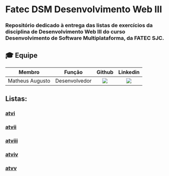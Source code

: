 # Fatec DSM Desenvolvimento Web III

### Repositório dedicado à entrega das listas de exercícios da disciplina de Desenvolvimento Web III do curso Desenvolvimento de Software Multiplataforma, da FATEC SJC.


## :mortar_board: Equipe <a id="equipe de desenvolvimento"></a>

| Membro | Função | Github | Linkedin |
| :----: | :----: | :----: | :------: | 
| Matheus Augusto       | Desenvolvedor | <a href="https://github.com/MatheusAJesus"><img src="https://img.shields.io/badge/GitHub-100000?style=for-the-badge&logo=github&logoColor=white"></a> | <a href="https://www.linkedin.com/in/matheus-augusto-de-jesus-albernaz-918536216"><img src="https://img.shields.io/badge/LinkedIn-0077B5?style=for-the-badge&logo=linkedin&logoColor=white"></a> |

## Listas: 

### <a href="">atvi</a>
### <a href="">atvii</a>
### <a href="">atviii</a>
### <a href="">atviv</a>
### <a href="">atvv</a>
